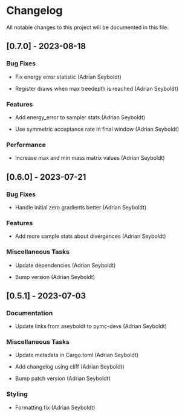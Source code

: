 # Changelog

All notable changes to this project will be documented in this file.

## [0.7.0] - 2023-08-18

### Bug Fixes

- Fix energy error statistic (Adrian Seyboldt)

- Register draws when max treedepth is reached (Adrian Seyboldt)


### Features

- Add energy_error to sampler stats (Adrian Seyboldt)

- Use symmetric acceptance rate in final window (Adrian Seyboldt)


### Performance

- Increase max and min mass matrix values (Adrian Seyboldt)


## [0.6.0] - 2023-07-21

### Bug Fixes

- Handle initial zero gradients better (Adrian Seyboldt)


### Features

- Add more sample stats about divergences (Adrian Seyboldt)


### Miscellaneous Tasks

- Update dependencies (Adrian Seyboldt)

- Bump version (Adrian Seyboldt)


## [0.5.1] - 2023-07-03

### Documentation

- Update links from aseyboldt to pymc-devs (Adrian Seyboldt)


### Miscellaneous Tasks

- Update metadata in Cargo.toml (Adrian Seyboldt)

- Add changelog using cliff (Adrian Seyboldt)

- Bump patch version (Adrian Seyboldt)


### Styling

- Formatting fix (Adrian Seyboldt)


<!-- generated by git-cliff -->
